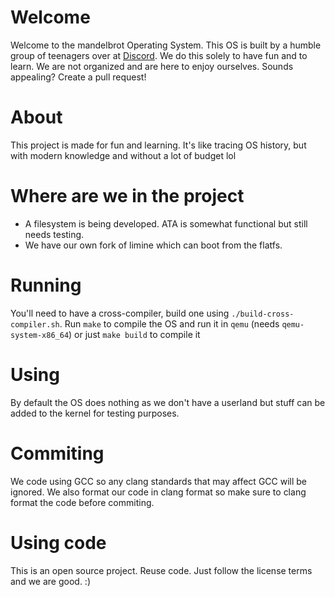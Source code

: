# Welcome
Welcome to the mandelbrot Operating System. 
This OS is built by a humble group of teenagers over at [Discord](https://discord.gg/W523cD3Q3P). 
We do this solely to have fun and to learn. 
We are not organized and are here to enjoy ourselves. 
Sounds appealing? Create a pull request!

# About 
This project is made for fun and learning.
It's like tracing OS history, but with modern knowledge and without a lot of budget lol

# Where are we in the project
- A filesystem is being developed. ATA is somewhat functional but still needs testing.
- We have our own fork of limine which can boot from the flatfs.

# Running
You'll need to have a cross-compiler, build one using `./build-cross-compiler.sh`.
Run `make` to compile the OS and run it in `qemu` (needs `qemu-system-x86_64`) or just `make build` to compile it

# Using
By default the OS does nothing as we don't have a userland but stuff can be added to the kernel for testing purposes.

# Commiting
We code using GCC so any clang standards that may affect GCC will be ignored.
We also format our code in clang format so make sure to clang format the code before commiting.

# Using code
This is an open source project. Reuse code. Just follow the license terms and we are good. :)

